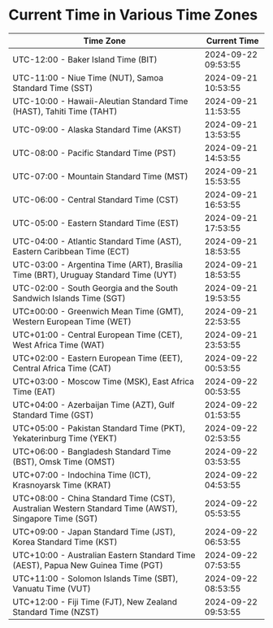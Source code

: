 # Current Time in Various Time Zones

| Time Zone | Current Time |
|-----------|--------------|
| UTC-12:00 - Baker Island Time (BIT) | 2024-09-22 09:53:55 |
| UTC-11:00 - Niue Time (NUT), Samoa Standard Time (SST) | 2024-09-21 10:53:55 |
| UTC-10:00 - Hawaii-Aleutian Standard Time (HAST), Tahiti Time (TAHT) | 2024-09-21 11:53:55 |
| UTC-09:00 - Alaska Standard Time (AKST) | 2024-09-21 13:53:55 |
| UTC-08:00 - Pacific Standard Time (PST) | 2024-09-21 14:53:55 |
| UTC-07:00 - Mountain Standard Time (MST) | 2024-09-21 15:53:55 |
| UTC-06:00 - Central Standard Time (CST) | 2024-09-21 16:53:55 |
| UTC-05:00 - Eastern Standard Time (EST) | 2024-09-21 17:53:55 |
| UTC-04:00 - Atlantic Standard Time (AST), Eastern Caribbean Time (ECT) | 2024-09-21 18:53:55 |
| UTC-03:00 - Argentina Time (ART), Brasília Time (BRT), Uruguay Standard Time (UYT) | 2024-09-21 18:53:55 |
| UTC-02:00 - South Georgia and the South Sandwich Islands Time (SGT) | 2024-09-21 19:53:55 |
| UTC±00:00 - Greenwich Mean Time (GMT), Western European Time (WET) | 2024-09-21 22:53:55 |
| UTC+01:00 - Central European Time (CET), West Africa Time (WAT) | 2024-09-21 23:53:55 |
| UTC+02:00 - Eastern European Time (EET), Central Africa Time (CAT) | 2024-09-22 00:53:55 |
| UTC+03:00 - Moscow Time (MSK), East Africa Time (EAT) | 2024-09-22 00:53:55 |
| UTC+04:00 - Azerbaijan Time (AZT), Gulf Standard Time (GST) | 2024-09-22 01:53:55 |
| UTC+05:00 - Pakistan Standard Time (PKT), Yekaterinburg Time (YEKT) | 2024-09-22 02:53:55 |
| UTC+06:00 - Bangladesh Standard Time (BST), Omsk Time (OMST) | 2024-09-22 03:53:55 |
| UTC+07:00 - Indochina Time (ICT), Krasnoyarsk Time (KRAT) | 2024-09-22 04:53:55 |
| UTC+08:00 - China Standard Time (CST), Australian Western Standard Time (AWST), Singapore Time (SGT) | 2024-09-22 05:53:55 |
| UTC+09:00 - Japan Standard Time (JST), Korea Standard Time (KST) | 2024-09-22 06:53:55 |
| UTC+10:00 - Australian Eastern Standard Time (AEST), Papua New Guinea Time (PGT) | 2024-09-22 07:53:55 |
| UTC+11:00 - Solomon Islands Time (SBT), Vanuatu Time (VUT) | 2024-09-22 08:53:55 |
| UTC+12:00 - Fiji Time (FJT), New Zealand Standard Time (NZST) | 2024-09-22 09:53:55 |
